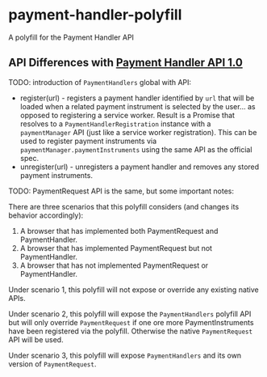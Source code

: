 # payment-handler-polyfill
A polyfill for the Payment Handler API

## API Differences with [Payment Handler API 1.0]()

TODO: introduction of `PaymentHandlers` global with API:

* register(url) - registers a payment handler identified by `url` that
  will be loaded when a related payment instrument is selected by the user...
  as opposed to registering a service worker. Result is a Promise that resolves
  to a `PaymentHandlerRegistration` instance with a `paymentManager` API (just
  like a service worker registration). This can be used to register
  payment instruments via `paymentManager.paymentInstruments` using the same
  API as the official spec.
* unregister(url) - unregisters a payment handler and removes any stored
  payment instruments.


TODO: PaymentRequest API is the same, but some important notes:

There are three scenarios that this polyfill considers (and changes its
behavior accordingly):

1. A browser that has implemented both PaymentRequest and PaymentHandler.
2. A browser that has implemented PaymentRequest but not PaymentHandler.
3. A browser that has not implemented PaymentRequest or PaymentHandler.

Under scenario 1, this polyfill will not expose or override any existing
native APIs.

Under scenario 2, this polyfill will expose the `PaymentHandlers` polyfill
API but will only override `PaymentRequest` if one ore more PaymentInstruments
have been registered via the polyfill. Otherwise the native `PaymentRequest`
API will be used.

Under scenario 3, this polyfill will expose `PaymentHandlers` and its own
version of `PaymentRequest`.
